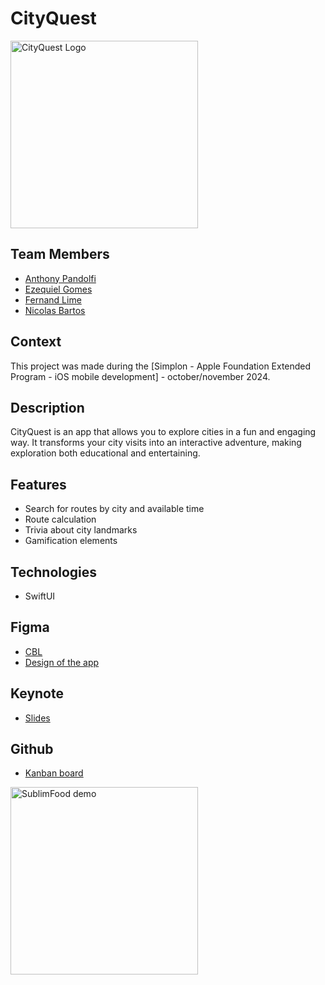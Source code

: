 # CityQuest

<img src="https://github.com/LinFeiLong/sublimfood/assets/6100043/b4d200f3-b24f-461e-b9aa-cc4b2c957515" alt="CityQuest Logo" width="300">

## Team Members
- [Anthony Pandolfi](https://github.com/marsou13k4)
- [Ezequiel Gomes](https://github.com/ezeD78)
- [Fernand Lime](https://github.com/LinFeiLong)
- [Nicolas Bartos](https://github.com/BARTOSNicolas)

## Context
This project was made during the [Simplon - Apple Foundation Extended Program - iOS mobile development] - october/november 2024.

## Description
CityQuest is an app that allows you to explore cities in a fun and engaging way. It transforms your city visits into an interactive adventure, making exploration both educational and entertaining.

## Features
- Search for routes by city and available time
- Route calculation
- Trivia about city landmarks
- Gamification elements

## Technologies
- SwiftUI

## Figma
- [CBL](https://www.figma.com/design/DW1QQKnUh5NhwHU7LxawXh/Voyage-%2F-Groupe%3A-Port-Miou?m=auto&t=HsWJYpyCfp7qDY6B-6)
- [Design of the app](https://www.figma.com/design/YBu8TIScpKoICQvC1ZXUzb/AFP-GROUPE-PROTO-(Community)?m=auto&t=HsWJYpyCfp7qDY6B-1)

## Keynote
- [Slides](https://www.canva.com/design/DAGH69IKd_A/19gckDUgJFKXt-qp3xNuTg/view?utm_content=DAGH69IKd_A&utm_campaign=designshare&utm_medium=link&utm_source=editor)

## Github
- [Kanban board](https://github.com/users/LinFeiLong/projects/3/views/1)

<!-- ## Démo
- [Try it on TestFlight](https://testflight.apple.com/join/ToZIV3lB)
- [Try it on Appetize.io](https://appetize.io/app/b_wyu676qxbrxcjuaijfnz4bwpay) -->

<img src="./demo.gif" alt="SublimFood demo" width="300">